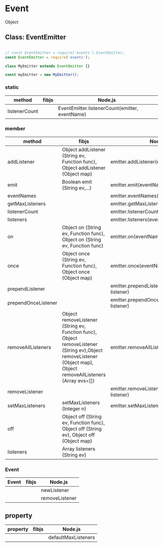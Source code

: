 # Event

Object

## Class: EventEmitter

```js

// const EventEmitter = require('events').EventEmitter;
const EventEmitter = require('events');

class MyEmitter extends EventEmitter {}

const myEmitter = new MyEmitter();
```

### static

| method | fibjs | Node.js|
|-----|-------|--------|
|listenerCount||EventEmitter.listenerCount(emitter, eventName)|

### member

| method | fibjs | Node.js|
|-----|-------|--------|
|addListener| Object 	addListener (String ev, Function func), Object 	addListener (Object map) |emitter.addListener(eventName, listener)|
|emit| Boolean 	emit (String ev,...) |emitter.emit(eventName[, ...args])|
|eventNames||emitter.eventNames()|
|getMaxListeners||emitter.getMaxListeners()|
|listenerCount||emitter.listenerCount(eventName)|
|listeners||emitter.listeners(eventName)|
|on|Object 	on (String ev, Function func), Object 	on (String ev, Function func)|emitter.on(eventName, listener)|
|once| Object 	once (String ev, Function func), Object 	once (Object map) |emitter.once(eventName, listener)|
|prependListener||emitter.prependListener(eventName, listener)|
|prependOnceListener||emitter.prependOnceListener(eventName, listener)|
|removeAllListeners| Object 	removeListener (String ev, Function func), Object 	removeListener (String ev),Object 	removeListener (Object map), Object 	removeAllListeners (Array evs=[]) |emitter.removeAllListeners([eventName])|
|removeListener||emitter.removeListener(eventName, listener)|
|setMaxListeners| setMaxListeners (Integer n) |emitter.setMaxListeners(n)|
|off|Object 	off (String ev, Function func), Object 	off (String ev), Object 	off (Object map)||
|listeners|Array 	listeners (String ev)||

### Event

| Event | fibjs | Node.js|
|-----|-------|--------|
|||newListener|
|||removeListener|

## property

| property | fibjs | Node.js|
|-----|-------|--------|
|||defaultMaxListeners|
